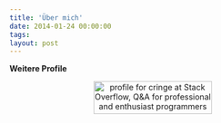 ```yaml
---
title: 'Über mich'
date: 2014-01-24 00:00:00 
tags: 
layout: post
---
```

**Weitere Profile**

<center>
<script type="text/javascript" src="https://apis.google.com/js/plusone.js"></script>
<g:plus href="https://plus.google.com/+CarstenRinge" rel="author"></g:plus>

<a href="http://stackoverflow.com/users/834/cringe">
<img src="http://stackoverflow.com/users/flair/834.png" width="208" height="58" alt="profile for cringe at Stack Overflow, Q&A for professional and enthusiast programmers" title="profile for cringe at Stack Overflow, Q&A for professional and enthusiast programmers">
</a>
</center>

